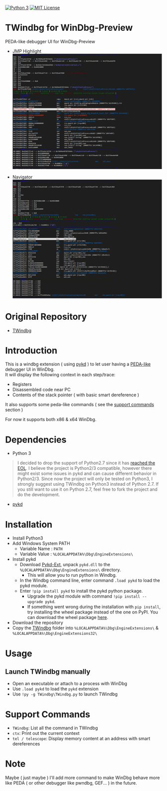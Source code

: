 [![Python 3](https://img.shields.io/badge/Python-3-green.svg)](https://github.com/assdaxan/TWindbg)
[![MIT License](https://img.shields.io/badge/license-MIT-blue.svg)](http://choosealicense.com/licenses/mit/)

# TWindbg for WinDbg-Preview
PEDA-like debugger UI for WinDbg-Preview

* JMP Highlight
![context img](/img/jmp_image.png?raw=true)

* Navigator
![context img](/img/navigator_image.png?raw=true)

# Original Repository
* [TWindbg](https://github.com/bruce30262/TWindbg)

# Introduction
This is a windbg extension ( using [pykd](https://githomelab.ru/pykd/pykd) ) to let user having a [PEDA-like](https://github.com/longld/peda) debugger UI in WinDbg.  
It will display the following context in each step/trace:  
- Registers
- Disassembled code near PC
- Contents of the stack pointer ( with basic smart dereference )  

It also supports some peda-like commands ( see the [support commands](#support-commands) section )

For now it supports both x86 & x64 WinDbg.

# Dependencies
* Python 3  

> I decided to drop the support of Python2.7 since it has [reached the EOL](https://www.python.org/doc/sunset-python-2/). I believe the project is Python2/3 compatible, however there might exist some issues in pykd and can cause different behavior in Python2/3. Since now the project will only be tested on Python3, I strongly suggest using TWindbg on Python3 instead of Python 2.7. If you still want to use it on Python 2.7, feel free to fork the project and do the development.

* [pykd](https://githomelab.ru/pykd/pykd)

# Installation
* Install Python3
* Add Windows System PATH 
    - Variable Name : `PATH`
    - Variable Value : `%LOCALAPPDATA%\Dbg\EngineExtensions\`
* Install pykd  
    - Download [Pykd-Ext](https://githomelab.ru/pykd/pykd-ext/-/wikis/Downloads), unpack `pykd.dll` to the `%LOCALAPPDATA%\Dbg\EngineExtensions\` directory.  
        + This will allow you to run python in Windbg.  
    - In the Windbg command line, enter command `.load pykd` to load the pykd module.  
    - Enter `!pip install pykd` to install the pykd python package.  
        + Upgrade the pykd module with command `!pip install --upgrade pykd`.  
        + If something went wrong during the installation with `pip install`, try installing the wheel package instead of the one on PyPI. You can download the wheel package [here](https://githomelab.ru/pykd/pykd/-/wikis/All%20Releases).
* Download the repository
* Copy the [TWindbg](/TWindbg) folder into `%LOCALAPPDATA%\Dbg\EngineExtensions\` & `%LOCALAPPDATA%\Dbg\EngineExtensions32\`

# Usage
## Launch TWindbg manually
* Open an executable or attach to a process with WinDbg
* Use `.load pykd` to load the `pykd` extension
* Use `!py -g TWindbg\TWindbg.py` to launch TWindbg

# Support Commands
* `TWindbg`: List all the command in TWindbg
* `ctx`: Print out the current context
* `tel / telescope`: Display memory content at an address with smart dereferences

# Note
Maybe ( just maybe ) I'll add more command to make WinDbg behave more like PEDA ( or other debugger like pwndbg, GEF... ) in the future.